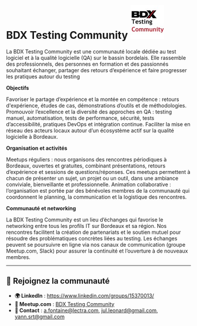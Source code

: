# BDX Testing Community ![Logo](./logo-btc.jpeg ":size=100")

La BDX Testing Community est une communauté locale dédiée au test logiciel et à la qualité logicielle (QA) sur le bassin bordelais. Elle rassemble des professionnels, des personnes en formation et des passionnés souhaitant échanger, partager des retours d’expérience et faire progresser les pratiques autour du testing

**Objectifs**

Favoriser le partage d’expérience et la montée en compétence : retours d'expérience, études de cas, démonstrations d’outils et de méthodologies.
Promouvoir l’excellence et la diversité des approches en QA : testing manuel, automatisation, tests de performance, sécurité, tests d’accessibilité, pratiques DevOps et intégration continue.
Faciliter la mise en réseau des acteurs locaux autour d’un écosystème actif sur la qualité logicielle à Bordeaux.

**Organisation et activités**

Meetups réguliers : nous organisons des rencontres périodiques à Bordeaux, ouvertes et gratuites, combinant présentations, retours d’expérience et sessions de questions/réponses. Ces meetups permettent à chacun de présenter un sujet, un projet ou un outil, dans une ambiance conviviale, bienveillante et professionnelle.
Animation collaborative : l’organisation est portée par des bénévoles membres de la communauté qui coordonnent le planning, la communication et la logistique des rencontres.

**Communauté et networking**

La BDX Testing Community est un lieu d’échanges qui favorise le networking entre tous les profils IT sur Bordeaux et sa région. Nos rencontres facilitent la création de partenariats et le soutien mutuel pour résoudre des problématiques concrètes liées au testing.
Les échanges peuvent se poursuivre en ligne via nos canaux de communication (groupe Meetup.com, Slack) pour assurer la continuité et l’ouverture à de nouveaux membres.

---

## 🔗 Rejoignez la communauté

- **🌍 LinkedIn** : https://www.linkedin.com/groups/15370013/
- **👥 Meetup.com** : [BDX Testing Community](https://www.meetup.com/bdx-testing-community/)
- **📧 Contact** : a.fontaine@lectra.com, jul.leonard@gmail.com, yann.srt@gmail.com

<!-- EVENTS:START -->
<!-- EVENTS:END -->
